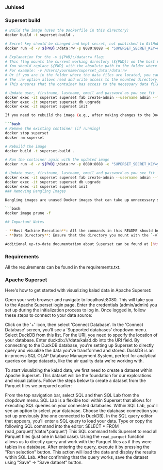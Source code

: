 
### Juhised

### Superset build
```bash
# Build the image (Uses the Dockerfile in this directory)
docker build -t superset-build .

# Secret key should be changed and kept secret, not published to GitHub :)
docker run -d -v ${PWD}:/data:rw -p 8080:8088 -e "SUPERSET_SECRET_KEY=oiuetrjbgjruwet" --name superset superset-build

# Explanation for the -v ${PWD}:/data:rw flag:
# This flag mounts the current working directory (${PWD}) on the host machine to the /data directory inside the container.
# You should replace ${PWD} with the absolute path to the folder where their data files will be stored.
# For example: -v /Users/yourname/superset_data:/data:rw
# Or if you are in the folder where the data files are located, you can use -v $(pwd):/data:rw
# The :rw option allows read and write access to the mounted directory.
# This ensures that the container has access to the necessary data files.

# Update user, firstname, lastname, email and password as you see fit
docker exec -it superset superset fab create-admin --username admin --firstname Admin --lastname Superset --email admin@example.com --password admin
docker exec -it superset superset db upgrade
docker exec -it superset superset init

If you need to rebuild the image (e.g., after making changes to the Dockerfile or other configuration files), you can use the following commands:

```bash
# Remove the existing container (if running)
docker stop superset
docker rm superset

# Rebuild the image
docker build -t superset-build .

# Run the container again with the updated image
docker run -d -v ${PWD}:/data:rw -p 8080:8088 -e "SUPERSET_SECRET_KEY=your_new_secret_key" --name superset superset-build

# Update user, firstname, lastname, email and password as you see fit
docker exec -it superset superset fab create-admin --username admin --firstname Admin --lastname Superset --email admin@example.com --password admin 
docker exec -it superset superset db upgrade
docker exec -it superset superset init
### Removing Dangling Images

Dangling images are unused Docker images that can take up unnecessary space. To remove them, use the following command:

```bash
docker image prune -f

## Important Notes

- **Host Machine Execution**: All the commands in this README should be executed on the host machine where Docker is installed. While the project includes a `devcontainer`, these commands are not intended to be run inside the development container.
- **Data Directory**: Ensure that the directory you mount with the `-v` flag contains the data files you want to use with Superset. This directory will be accessible inside the container at `/data`.

Additional up-to-date documentation about Superset can be found at [https://superset.apache.org/docs/intro](https://superset.apache.org/docs/intro).
```
### Requirements

All the requirements can be found in the requirements.txt.

### Apache Superset

Here's how to get started with visualizing kalad data in Apache Superset:

Open your web browser and navigate to localhost:8080. This will take you to the Apache Superset login page.
Enter the credentials (admin/admin) you set up during the initialization process to log in.
Once logged in, follow these steps to connect to your data source:

Click on the '+' icon, then select 'Connect Database'.
In the 'Connect Database' screen, you'll see a 'Supported databases' dropdown menu. Select DuckDB from this list.
For the URI, you need to specify the location of your database. Enter duckdb:////data/kalad.db into the URI field.
By connecting to the DuckDB database, you're setting up Superset to directly query and visualize the data you've transformed and stored. DuckDB is an in-process SQL OLAP Database Management System, perfect for analytical queries on large datasets, like the air quality data we're working with.

To start visualizing the kalad data, we first need to create a dataset within Apache Superset. This dataset will be the foundation for our explorations and visualizations. Follow the steps below to create a dataset from the Parquet files we prepared earlier:

From the top navigation bar, select SQL and then SQL Lab from the dropdown menu. SQL Lab is a flexible tool within Superset that allows for executing SQL queries on your connected databases.
Within SQL Lab, you'll see an option to select your database. Choose the database connection you set up previously (the one connected to DuckDB).
In the SQL query editor that appears, you'll enter a SQL query to load your data. Type or copy the following SQL command into the editor:
SELECT * FROM read_parquet('/data/*.parquet')
This SQL command tells Superset to read all Parquet files (just one in kalad case). Using the `read_parquet` function allows us to directly query and work with the Parquet files as if they were tables in a database.
After entering the query, execute it by pressing the "Run selection" button. This action will load the data and display the results within SQL Lab. After confirming that the query works, save the dataset using "Save" -> "Save dataset" button.